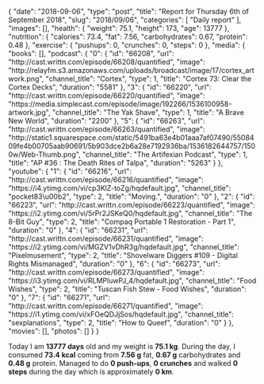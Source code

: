 {
    "date": "2018-09-06",
    "type": "post",
    "title": "Report for Thursday 6th of September 2018",
    "slug": "2018\/09\/06",
    "categories": [
        "Daily report"
    ],
    "images": [],
    "health": {
        "weight": 75.1,
        "height": 173,
        "age": 13777
    },
    "nutrition": {
        "calories": 73.4,
        "fat": 7.56,
        "carbohydrates": 0.67,
        "protein": 0.48
    },
    "exercise": {
        "pushups": 0,
        "crunches": 0,
        "steps": 0
    },
    "media": {
        "books": [],
        "podcast": {
            "0": {
                "id": "66208",
                "url": "http:\/\/cast.writtn.com\/episode\/66208\/quantified",
                "image": "http:\/\/relayfm.s3.amazonaws.com\/uploads\/broadcast\/image\/17\/cortex_artwork.png",
                "channel_title": "Cortex",
                "type": 1,
                "title": "Cortex 73: Clear the Cortex Decks",
                "duration": "5581"
            },
            "3": {
                "id": "66220",
                "url": "http:\/\/cast.writtn.com\/episode\/66220\/quantified",
                "image": "https:\/\/media.simplecast.com\/episode\/image\/192266\/1536100958-artwork.jpg",
                "channel_title": "The Yak Shave",
                "type": 1,
                "title": "A Brave New World",
                "duration": "2200"
            },
            "5": {
                "id": "66263",
                "url": "http:\/\/cast.writtn.com\/episode\/66263\/quantified",
                "image": "http:\/\/static1.squarespace.com\/static\/5491ba63e4b01aaa7af07490\/5508409fe4b00705aab90691\/5b903dce2b6a28e7192936ba\/1536182644757\/1500w\/Web-Thumb.png",
                "channel_title": "The Artifexian Podcast",
                "type": 1,
                "title": "AP #36 : The Death Rites of Talpa",
                "duration": "5263"
            }
        },
        "youtube": {
            "1": {
                "id": "66216",
                "url": "http:\/\/cast.writtn.com\/episode\/66216\/quantified",
                "image": "https:\/\/i4.ytimg.com\/vi\/cp3KlZ-toZg\/hqdefault.jpg",
                "channel_title": "pocket83\u00b2",
                "type": 2,
                "title": "Moving.",
                "duration": "0"
            },
            "2": {
                "id": "66223",
                "url": "http:\/\/cast.writtn.com\/episode\/66223\/quantified",
                "image": "https:\/\/i2.ytimg.com\/vi\/5rPr2JSKeQ0\/hqdefault.jpg",
                "channel_title": "The 8-Bit Guy",
                "type": 2,
                "title": "Compaq Portable 1 Restoration - Part 1",
                "duration": "0"
            },
            "4": {
                "id": "66231",
                "url": "http:\/\/cast.writtn.com\/episode\/66231\/quantified",
                "image": "https:\/\/i2.ytimg.com\/vi\/MGZV1vDhR3g\/hqdefault.jpg",
                "channel_title": "Pixelmusement",
                "type": 2,
                "title": "Shovelware Diggers #109 - Digital Rights Mismanaged",
                "duration": "0"
            },
            "6": {
                "id": "66273",
                "url": "http:\/\/cast.writtn.com\/episode\/66273\/quantified",
                "image": "https:\/\/i3.ytimg.com\/vi\/RLMPluwPJ_4\/hqdefault.jpg",
                "channel_title": "Food Wishes",
                "type": 2,
                "title": "Tuscan Fish Stew - Food Wishes",
                "duration": "0"
            },
            "7": {
                "id": "66271",
                "url": "http:\/\/cast.writtn.com\/episode\/66271\/quantified",
                "image": "https:\/\/i1.ytimg.com\/vi\/xFOeQDJjSos\/hqdefault.jpg",
                "channel_title": "sexplanations",
                "type": 2,
                "title": "How to Queef",
                "duration": "0"
            }
        },
        "movies": [],
        "photos": []
    }
}

Today I am <strong>13777 days</strong> old and my weight is <strong>75.1 kg</strong>. During the day, I consumed <strong>73.4 kcal</strong> coming from <strong>7.56 g</strong> fat, <strong>0.67 g</strong> carbohydrates and <strong>0.48 g</strong> protein. Managed to do <strong>0 push-ups</strong>, <strong>0 crunches</strong> and walked <strong>0 steps</strong> during the day which is approximately <strong>0 km</strong>.